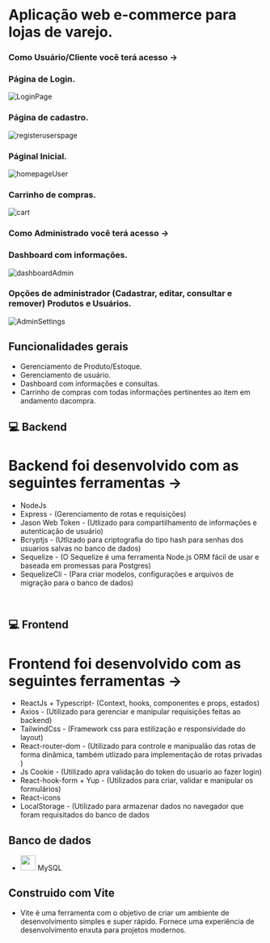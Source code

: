 # Aplicação web e-commerce para lojas de varejo.

### Como Usuário/Cliente você terá acesso ->

### Página de Login.
![LoginPage](https://user-images.githubusercontent.com/82123987/217118423-6ccfabde-2936-46ed-8af3-4ade2acac5d4.png)
### Página de cadastro.
![registeruserspage](https://user-images.githubusercontent.com/82123987/217118424-3ca6f20b-1691-4ddd-a216-a55c3e8de112.png)
### Páginal Inicial.
![homepageUser](https://user-images.githubusercontent.com/82123987/217118415-0cfb4dbb-bd35-47f2-9f73-fda84a1458c5.png)
### Carrinho de compras.
![cart](https://user-images.githubusercontent.com/82123987/217118411-c4dd16f4-8cd2-44f6-9e88-dda11a5d0b8b.png)

### Como Administrado você terá acesso ->

### Dashboard com informações.
![dashboardAdmin](https://user-images.githubusercontent.com/82123987/217118412-102ed465-fef1-4bda-b0ac-9d3b60c179c4.png)
### Opções de administrador (Cadastrar, editar, consultar e remover) Produtos e Usuários. 
![AdminSettings](https://user-images.githubusercontent.com/82123987/217118408-779dbbc7-4b74-47e3-b8ea-cbddecd5c616.png)


## Funcionalidades gerais

* Gerenciamento de Produto/Estoque.
* Gerenciamento de usuário.
* Dashboard com informações e consultas.
* Carrinho de compras com todas informações pertinentes ao item em andamento dacompra.


## 💻 Backend </br>

# Backend foi desenvolvido com as seguintes ferramentas -> 
* NodeJs
* Express - (Gerenciamento de rotas e requisições)
* Jason Web Token - (Utlizado para compartilhamento de informações e autenticação de usuário) </br>
* Bcryptjs - (Utlizado para criptografia do tipo hash para senhas dos usuarios salvas no banco de dados) </br>
* Sequelize -  (O Sequelize é uma ferramenta Node.js ORM fácil de usar e baseada em promessas para Postgres) </br>
* SequelizeCli - (Para criar modelos, configurações e arquivos de migração para o banco de dados) </br>

</br>

## 💻 Frontend</br>
# Frontend foi desenvolvido com as seguintes ferramentas -> 
* ReactJs + Typescript- (Context, hooks, componentes e props, estados)</br>
* Axios - (Utilizado para gerenciar e manipular requisições feitas ao backend)</br>
* TailwindCss - (Framework css para estilização e responsividade do layout)</br>
* React-router-dom - (Utilizado para controle e manipualão das rotas de forma dinâmica, também utlizado para implementação de rotas privadas )</br>
* Js Cookie - (Utilizado apra validação do token do usuario ao fazer login)</br>
* React-hook-form + Yup - (Utilizados para criar, validar e manipular os formulários) </br>
* React-icons
* LocalStorage - (Utilizado para armazenar dados no navegador  que foram requisitados do banco de dados

##  Banco de dados 
* <img src="https://cdn.jsdelivr.net/gh/devicons/devicon/icons/mysql/mysql-original.svg" hight="30px" width="30px"> MySQL
 

## Construido com Vite
* Vite é uma ferramenta com o objetivo de criar um ambiente de desenvolvimento simples e super rápido. Fornece uma experiência de desenvolvimento enxuta para projetos modernos.
</br>

